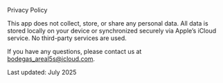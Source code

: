 Privacy Policy

This app does not collect, store, or share any personal data. All data is stored locally on your device or synchronized securely via Apple’s iCloud service. No third-party services are used.

If you have any questions, please contact us at bodegas_areal5s@icloud.com.

Last updated: July 2025
